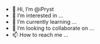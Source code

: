 - 👋 Hi, I’m @iPryst
- 👀 I’m interested in ...
- 🌱 I’m currently learning ...
- 💞️ I’m looking to collaborate on ...
- 📫 How to reach me ...

<!---
iPryst/iPryst is a ✨ special ✨ repository because its `README.md` (this file) appears on your GitHub profile.
You can click the Preview link to take a look at your changes.
--->
